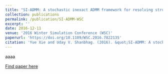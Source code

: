 ```yaml
---
title: "SI-ADMM: A stochastic inexact ADMM framework for resolving structured stochastic convex programs"
collection: publications
permalink: /publication/SI-ADMM-WSC
excerpt: ''
date: 2016-12-11
venue: '2016 Winter Simulation Conference (WSC)'
paperurl: 'https://doi.org/10.1109/WSC.2016.7822135'
citation: 'Yue Xie and Uday V. Shanbhag. (2016). &quot;SI-ADMM: A stochastic inexact ADMM framework for resolving structured stochastic convex programs.&quot; <i>2016 Winter Simulation Conference (WSC)</i>. Washington, DC, 2016, pp. 714-725.'
---
```

aaaa

[Find paper here](https://doi.org/10.1109/WSC.2016.7822135.)
